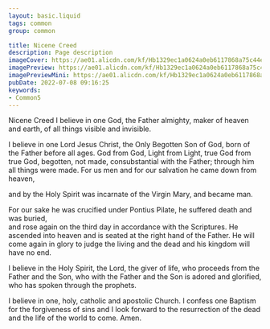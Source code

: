 ```yaml
---
layout: basic.liquid
tags: common
group: common

title: Nicene Creed
description: Page description
imageCover: https://ae01.alicdn.com/kf/Hb1329ec1a0624a0eb6117868a75c44eaf/Catholic-Crucifix-Religious-Icon-Virgin-Mary-Rosaries-Saint-Benedict-Exorcism-Cross-Bracelets-for-Women-Church-Prayer.jpg_Q90.jpg_.webp
imagePreview: https://ae01.alicdn.com/kf/Hb1329ec1a0624a0eb6117868a75c44eaf/Catholic-Crucifix-Religious-Icon-Virgin-Mary-Rosaries-Saint-Benedict-Exorcism-Cross-Bracelets-for-Women-Church-Prayer.jpg_Q90.jpg_.webp
imagePreviewMini: https://ae01.alicdn.com/kf/Hb1329ec1a0624a0eb6117868a75c44eaf/Catholic-Crucifix-Religious-Icon-Virgin-Mary-Rosaries-Saint-Benedict-Exorcism-Cross-Bracelets-for-Women-Church-Prayer.jpg_Q90.jpg_.webp
pubDate: 2022-07-08 09:16:25
keywords:
- Common5
---
```


Nicene Creed
I believe in one God,
the Father almighty,
maker of heaven and earth,
of all things visible and invisible.

I believe in one Lord Jesus Christ,
the Only Begotten Son of God,
born of the Father before all ages.
God from God, Light from Light, 
true God from true God,
begotten, not made, consubstantial with the Father;
through him all things were made.
For us men and for our salvation
he came down from heaven,

and by the Holy Spirit was incarnate of the Virgin Mary,
and became man.

For our sake he was crucified under Pontius Pilate,
he suffered death and was buried,  
and rose again on the third day
in accordance with the Scriptures.
He ascended into heaven 
and is seated at the right hand of the Father.
He will come again in glory
to judge the living and the dead
and his kingdom will have no end.

I believe in the Holy Spirit, the Lord, the giver of life,
who proceeds from the Father and the Son,
who with the Father and the Son is adored and glorified,
who has spoken through the prophets.

I believe in one, holy, catholic and apostolic Church.
I confess one Baptism for the forgiveness of sins
and I look forward to the resurrection of the dead
and the life of the world to come. Amen.

